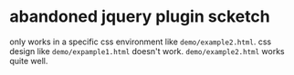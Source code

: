 # abandoned jquery plugin scketch

only works in a specific css environment like `demo/example2.html`.
css design like `demo/expample1.html` doesn't work.
`demo/example2.html` works quite well.